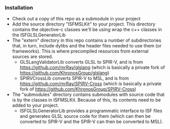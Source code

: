 ### Installation

- Check out a copy of this repo as a submodule in your project
- Add the source directory "ISFMSLKit" to your project.  This directory contains the objective-c classes we'll be using wrap the c++ classes in the ISFGLSLGeneratorLib
- The "extern" directory in this repo contains a number of subdirectories that, in turn, include dylibs and the header files needed to use them (or frameworks).  This is where precompiled resources from external sources are stored.
	- GLSLangValidatorLib converts GLSL to SPIR-V, and is from https://github.com/mrRay/glslang (which is basically a private fork of https://github.com/KhronosGroup/glslang)
	- SPIRVCrossLib converts SPIR-V to MSL, and is from https://github.com/mrRay/SPIRV-Cross (which is basically a private fork of https://github.com/KhronosGroup/SPIRV-Cross)
- The "submodules" directory contains submodules with source code that is by the classes in ISFMSLKit.  Because of this, its contents need to be added to your project.
	- ISFGLSLGeneratorLib provides a programmatic interface to ISF files and generates GLSL source code for them (which can then be converted to SPIR-V and the SPIR-V can then be converted to MSL).